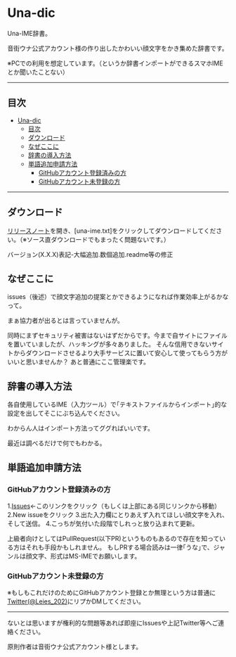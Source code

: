 # Una-dic
Una-IME辞書。

音街ウナ公式アカウント様の作り出したかわいい顔文字をかき集めた辞書です。

※PCでの利用を想定しています。（というか辞書インポートができるスマホIMEとか聞いたことない）

---

## 目次
<!-- TOC -->

- [Una-dic](#una-dic)
    - [目次](#目次)
    - [ダウンロード](#ダウンロード)
    - [なぜここに](#なぜここに)
    - [辞書の導入方法](#辞書の導入方法)
    - [単語追加申請方法](#単語追加申請方法)
        - [GitHubアカウント登録済みの方](#githubアカウント登録済みの方)
        - [GitHubアカウント未登録の方](#githubアカウント未登録の方)

<!-- /TOC -->

---

## ダウンロード

[リリースノート](https://github.com/eizi2002/Una-dic/releases)を開き、[una-ime.txt]をクリックしてダウンロードしてください。（※ソース直ダウンロードでもまったく問題ないです。）

バージョン(X.X.X)表記-大幅追加.数個追加.readme等の修正

## なぜここに
issues（後述）で顔文字追加の提案とかできるようになれば作業効率上がるかなって。

まぁ協力者が出るとは言っていませんが。

同時にまずセキュリティ被害はないはずだからです。今まで自サイトにファイルを置いていましたが、ハッキングが多々ありました。
そんな信用できないサイトからダウンロードさせるより大手サービスに置いて安心して使ってもらう方がいいと思いませんか？
あと普通にここ管理楽です。

## 辞書の導入方法
各自使用しているIME（入力ツール）で｢テキストファイルからインポート｣的な設定を出してそこにぶち込んでください。

わからん人はインポート方法ってググればいいです。

最近は調べるだけで何でもわかる。

## 単語追加申請方法

### GitHubアカウント登録済みの方
1.[Issues](https://github.com/eizi2002/Una-dic/issues)←このリンクをクリック（もしくは上部にある同じリンクから移動）
2.New issueをクリック
3.出た入力欄にとりあえず入れてほしい顔文字を入れ、そして送信。
4.こっちが気付いた段階でしれっと放り込まれて更新。

上級者向けとしてはPullRequest(以下PR)というものもあるので存在を知っている方はそれも手段かもしれません。
もしPRする場合読みは一律｢うな｣で、ジャンルは顔文字、形式はMS-IMEでお願いします。

### GitHubアカウント未登録の方
※もしもこれだけのためにGitHubアカウント登録とか無理という方は普通に[Twitter(@Leies_202)](https://twitter.com/leies_202)にリプかDMしてください。

---

ないとは思いますが権利的な問題等あれば即座にIssuesや上記Twitter等へご連絡ください。

原則作者は音街ウナ公式アカウント様とします。
